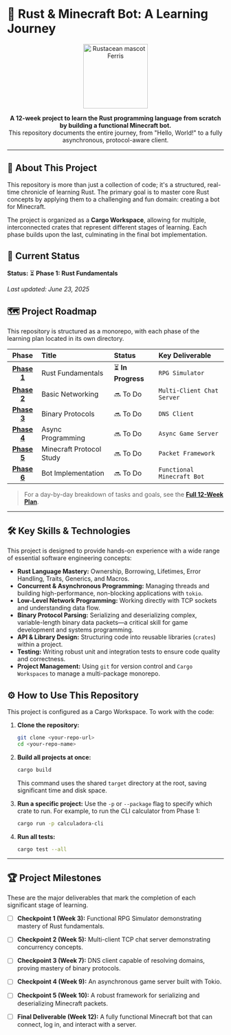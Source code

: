 # 🦀 Rust & Minecraft Bot: A Learning Journey

<p align="center">
  <img src="https://rustacean.net/assets/rustacean-flat-happy.svg" width="150" alt="Rustacean mascot Ferris">
</p>

<p align="center">
  <strong>A 12-week project to learn the Rust programming language from scratch by building a functional Minecraft bot.</strong>
  <br />
  This repository documents the entire journey, from "Hello, World!" to a fully asynchronous, protocol-aware client.
</p>

---

## 📍 About This Project

This repository is more than just a collection of code; it's a structured, real-time chronicle of learning Rust. The primary goal is to master core Rust concepts by applying them to a challenging and fun domain: creating a bot for Minecraft.

The project is organized as a **Cargo Workspace**, allowing for multiple, interconnected crates that represent different stages of learning. Each phase builds upon the last, culminating in the final bot implementation.

## 🚀 Current Status

**Status:** ⏳ **Phase 1: Rust Fundamentals**

*Last updated: June 23, 2025*

## 🗺️ Project Roadmap

This repository is structured as a monorepo, with each phase of the learning plan located in its own directory.

| Phase | Title | Status | Key Deliverable |
| :---: | :--- | :--- | :--- |
| **[Phase 1](./phase-01-fundamentals/)** | Rust Fundamentals | ⏳ **In Progress** | `RPG Simulator` |
| **[Phase 2](./phase-02-basic-networking/)** | Basic Networking | 🔜 To Do | `Multi-Client Chat Server` |
| **[Phase 3](./phase-03-binary-protocols/)** | Binary Protocols | 🔜 To Do | `DNS Client` |
| **[Phase 4](./phase-04-async/)** | Async Programming | 🔜 To Do | `Async Game Server` |
| **[Phase 5](./phase-05-minecraft-protocol/)** | Minecraft Protocol Study | 🔜 To Do | `Packet Framework` |
| **[Phase 6](./phase-06-bot-implementation/)** | Bot Implementation | 🔜 To Do | `Functional Minecraft Bot` |

> For a day-by-day breakdown of tasks and goals, see the **[Full 12-Week Plan](./docs/PLAN.md)**.

---

## 🛠️ Key Skills & Technologies

This project is designed to provide hands-on experience with a wide range of essential software engineering concepts:

* **Rust Language Mastery:** Ownership, Borrowing, Lifetimes, Error Handling, Traits, Generics, and Macros.
* **Concurrent & Asynchronous Programming:** Managing threads and building high-performance, non-blocking applications with `tokio`.
* **Low-Level Network Programming:** Working directly with TCP sockets and understanding data flow.
* **Binary Protocol Parsing:** Serializing and deserializing complex, variable-length binary data packets—a critical skill for game development and systems programming.
* **API & Library Design:** Structuring code into reusable libraries (`crates`) within a project.
* **Testing:** Writing robust unit and integration tests to ensure code quality and correctness.
* **Project Management:** Using `git` for version control and `Cargo Workspaces` to manage a multi-package monorepo.

## ⚙️ How to Use This Repository

This project is configured as a Cargo Workspace. To work with the code:

1.  **Clone the repository:**
    ```bash
    git clone <your-repo-url>
    cd <your-repo-name>
    ```

2.  **Build all projects at once:**
    ```bash
    cargo build
    ```
    This command uses the shared `target` directory at the root, saving significant time and disk space.

3.  **Run a specific project:**
    Use the `-p` or `--package` flag to specify which crate to run. For example, to run the CLI calculator from Phase 1:
    ```bash
    cargo run -p calculadora-cli
    ```

4.  **Run all tests:**
    ```bash
    cargo test --all
    ```

---

## 🏆 Project Milestones

These are the major deliverables that mark the completion of each significant stage of learning.

-   [ ] **Checkpoint 1 (Week 3):** Functional RPG Simulator demonstrating mastery of Rust fundamentals.
-   [ ] **Checkpoint 2 (Week 5):** Multi-client TCP chat server demonstrating concurrency concepts.
-   [ ] **Checkpoint 3 (Week 7):** DNS client capable of resolving domains, proving mastery of binary protocols.
-   [ ] **Checkpoint 4 (Week 9):** An asynchronous game server built with Tokio.
-   [ ] **Checkpoint 5 (Week 10):** A robust framework for serializing and deserializing Minecraft packets.
-   [ ] **Final Deliverable (Week 12):** A fully functional Minecraft bot that can connect, log in, and interact with a server.


